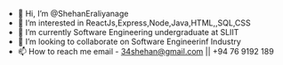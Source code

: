 - 👋 Hi, I’m @ShehanEraliyanage
- 👀 I’m interested in ReactJs,Express,Node,Java,HTML,,SQL,CSS
- 🌱 I’m currently Software Engineering undergraduate at SLIIT
- 💞️ I’m looking to collaborate on Software Engineerinf Industry
- 📫 How to reach me email - 34shehan@gmail.com || +94 76 9192 189

<!---
ShehanEraliyanage/ShehanEraliyanage is a ✨ special ✨ repository because its `README.md` (this file) appears on your GitHub profile.
You can click the Preview link to take a look at your changes.
--->
